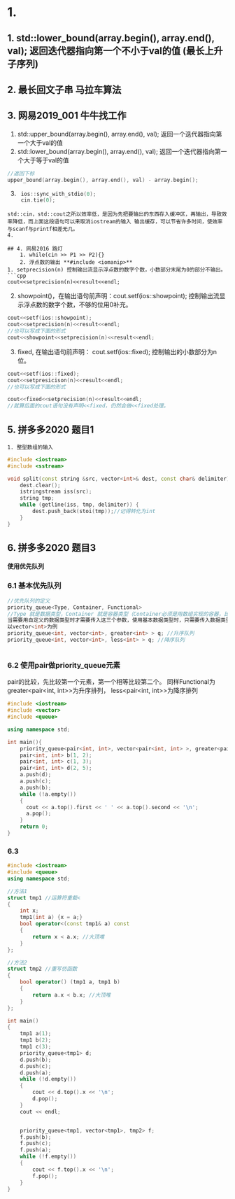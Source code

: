 # 1. 
## 1. std::lower_bound(array.begin(), array.end(), val); 返回迭代器指向第一个不小于val的值  (最长上升子序列)
## 2. 最长回文子串 马拉车算法
## 3. 网易2019_001 牛牛找工作
1. std::upper_bound(array.begin(), array.end(), val); 返回一个迭代器指向第一个大于val的值
2. std::lower_bound(array.begin(), array.end(), val); 返回一个迭代器指向第一个大于等于val的值
```cpp
//返回下标
upper_bound(array.begin(), array.end(), val) - array.begin();
```
3. ```cpp
    ios::sync_with_stdio(0);
	cin.tie(0);
```
std::cin，std::cout之所以效率低，是因为先把要输出的东西存入缓冲区，再输出，导致效率降低，而上面这段语句可以来取消iostream的输入 输出缓存，可以节省许多时间，使效率与scanf与printf相差无几。
4. 

## 4. 网易2016 路灯
	1. while(cin >> P1 >> P2){}
	2. 浮点数的输出 **#include <iomanip>**
1. setprecision(n) 控制输出流显示浮点数的数字个数，小数部分末尾为0的部分不输出。
```cpp
cout<<setprecision(n)<<result<<endl;
```
2. showpoint()，在输出语句前声明：cout.setf(ios::showpoint); 控制输出流显示浮点数的数字个数，不够的位用0补充。
```cpp
cout<<setf(ios::showpoint);
cout<<setprecision(n)<<result<<endl;
//也可以写成下面的形式
cout<<showpoint<<setprecision(n)<<result<<endl;
```
3. fixed, 在输出语句前声明： cout.setf(ios::fixed); 控制输出的小数部分为n位。
```cpp
cout<<setf(ios::fixed);
cout<<setpresicison(n)<<result<<endl;
//也可以写成下面的形式

cout<<fixed<<setprecision(n)<<result<<endl;
//就算后面的cout语句没有声明<<fixed，仍然会做<<fixed处理。
```

## 5. 拼多多2020 题目1
	1. 整型数组的输入
```cpp
#include <iostream>
#include <sstream>

void split(const string &src, vector<int>& dest, const char& delimiter) {
    dest.clear();
    istringstream iss(src);
    string tmp;
    while (getline(iss, tmp, delimiter)) {
        dest.push_back(stoi(tmp));//记得转化为int
    }
}
```

## 6. 拼多多2020 题目3
**使用优先队列**

### 6.1 基本优先队列
```cpp
//优先队列的定义
priority_queue<Type, Container, Functional>
//Type 就是数据类型，Container 就是容器类型（Container必须是用数组实现的容器，比如vector,deque等等，但不能用 list。STL里面默认用的是vector），Functional 就是比较的方式。
当需要用自定义的数据类型时才需要传入这三个参数，使用基本数据类型时，只需要传入数据类型，默认是大顶堆。
以vector<int>为例
priority_queue<int, vector<int>, greater<int> > q; //升序队列
priority_queue<int, vector<int>, less<int> > q; //降序队列
```

```cpp

```

### 6.2 使用pair做priority_queue元素
pair的比较，先比较第一个元素，第一个相等比较第二个。
同样Functional为 greater<pair<int, int>>为升序排列， less<pair<int, int>>为降序排列
```cpp
#include <iostream>
#include <vector>
#include <queue>

using namespace std;

int main(){
	priority_queue<pair<int, int>, vector<pair<int, int> >, greater<pair<int, int> > > a;
	pair<int, int> b(1, 2);
	pair<int, int> c(1, 3);
	pair<int, int> d(2, 5);
	a.push(d);
	a.push(c);
	a.push(b);
	while (!a.empty()) 
	{
	  cout << a.top().first << ' ' << a.top().second << '\n';
	  a.pop();
	}
	return 0;
}
```

### 6.3 
```cpp
#include <iostream>
#include <queue>
using namespace std;

//方法1
struct tmp1 //运算符重载<
{
    int x;
    tmp1(int a) {x = a;}
    bool operator<(const tmp1& a) const
    {
        return x < a.x; //大顶堆
    }
};

//方法2
struct tmp2 //重写仿函数
{
    bool operator() (tmp1 a, tmp1 b) 
    {
        return a.x < b.x; //大顶堆
    }
};

int main() 
{
    tmp1 a(1);
    tmp1 b(2);
    tmp1 c(3);
    priority_queue<tmp1> d;
    d.push(b);
    d.push(c);
    d.push(a);
    while (!d.empty()) 
    {
        cout << d.top().x << '\n';
        d.pop();
    }
    cout << endl;


    priority_queue<tmp1, vector<tmp1>, tmp2> f;
    f.push(b);
    f.push(c);
    f.push(a);
    while (!f.empty()) 
    {
        cout << f.top().x << '\n';
        f.pop();
    }
}
```
